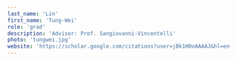 ```yaml
---
last_name: 'Lin'
first_name: 'Tung-Wei'
role: 'grad'
description: 'Advisor: Prof. Sangiovanni-Vincentelli'
photo: 'tungwei.jpg'
website: 'https://scholar.google.com/citations?user=jBk1H0oAAAAJ&hl=en'
---
```

